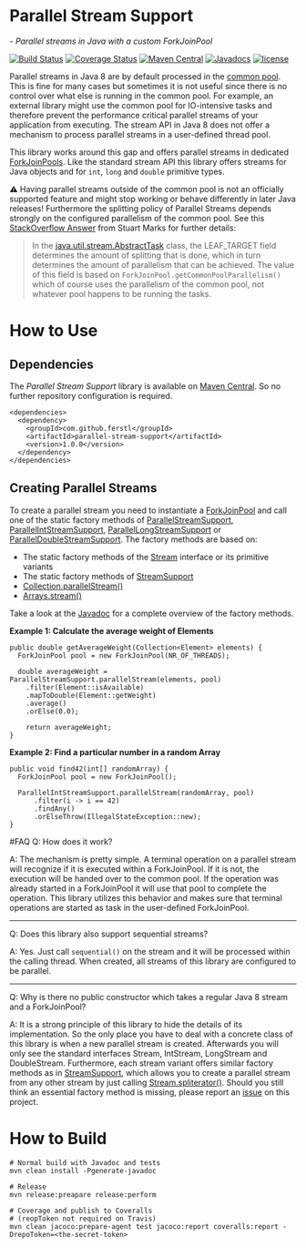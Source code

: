 # Parallel Stream Support
*- Parallel streams in Java with a custom ForkJoinPool*

[![Build Status](https://travis-ci.org/ferstl/parallel-stream-support.svg?branch=master)](https://travis-ci.org/ferstl/parallel-stream-support) [![Coverage Status](https://coveralls.io/repos/github/ferstl/parallel-stream-support/badge.svg?branch=master)](https://coveralls.io/github/ferstl/parallel-stream-support?branch=master) [![Maven Central](https://maven-badges.herokuapp.com/maven-central/com.github.ferstl/parallel-stream-support/badge.svg)](https://maven-badges.herokuapp.com/maven-central/com.github.ferstl/parallel-stream-support) [![Javadocs](http://javadoc.io/badge/com.github.ferstl/parallel-stream-support.svg?color=blue)](http://javadoc.io/doc/com.github.ferstl/parallel-stream-support) [![license](https://img.shields.io/github/license/mashape/apistatus.svg?maxAge=2592000)](https://opensource.org/licenses/MIT)

Parallel streams in Java 8 are by default processed in the [common pool](https://docs.oracle.com/javase/8/docs/api/java/util/concurrent/ForkJoinPool.html#commonPool--). This is fine for many cases but sometimes it is not useful since there is no control over what else is running in the common pool. For example, an external library might use the common pool for IO-intensive tasks and therefore prevent the performance critical parallel streams of your application from executing. The stream API in Java 8 does not offer a mechanism to process parallel streams in a user-defined thread pool.

This library works around this gap and offers parallel streams in dedicated [ForkJoinPools](https://docs.oracle.com/javase/8/docs/api/java/util/concurrent/ForkJoinPool.html). Like the standard stream API this library offers streams for Java objects and for `int`, `long` and `double` primitive types.

:warning: Having parallel streams outside of the common pool is not an officially supported feature and might stop working or behave differently in later Java releases! Furthermore the splitting policy of Parallel Streams depends strongly on the configured parallelism of the common pool. See this [StackOverflow Answer](http://stackoverflow.com/a/29272776/1497059) from Stuart Marks for further details:

> In the [java.util.stream.AbstractTask](http://hg.openjdk.java.net/jdk8/jdk8/jdk/file/jdk8-b132/src/share/classes/java/util/stream/AbstractTask.java) class, the LEAF_TARGET field determines the amount of splitting that is done, which in turn determines the amount of parallelism that can be achieved. The value of this field is based on `ForkJoinPool.getCommonPoolParallelism()` which of course uses the parallelism of the common pool, not whatever pool happens to be running the tasks.

# How to Use
## Dependencies

The *Parallel Stream Support* library is available on [Maven Central](http://central.maven.org/maven2/com/github/ferstl/parallel-stream-support/). So no further repository configuration is required.

    <dependencies>
      <dependency>
        <groupId>com.github.ferstl</groupId>
        <artifactId>parallel-stream-support</artifactId>
        <version>1.0.0</version>
      </dependency>
    </dependencies>

## Creating Parallel Streams
To create a parallel stream you need to instantiate a [ForkJoinPool](https://docs.oracle.com/javase/8/docs/api/java/util/concurrent/ForkJoinPool.html) and call one of the static factory methods of [ParallelStreamSupport](http://static.javadoc.io/com.github.ferstl/parallel-stream-support/1.0.0/com/github/ferstl/streams/ParallelStreamSupport.html), [ParallelIntStreamSupport](http://static.javadoc.io/com.github.ferstl/parallel-stream-support/1.0.0/com/github/ferstl/streams/ParallelIntStreamSupport.html), [ParallelLongStreamSupport](http://static.javadoc.io/com.github.ferstl/parallel-stream-support/1.0.0/com/github/ferstl/streams/ParallelLongStreamSupport.html) or [ParallelDoubleStreamSupport](http://static.javadoc.io/com.github.ferstl/parallel-stream-support/1.0.0/com/github/ferstl/streams/ParallelDoubleStreamSupport.html). The factory methods are based on:

- The static factory methods of the [Stream](https://docs.oracle.com/javase/8/docs/api/java/util/stream/Stream.html) interface or its primitive variants
- The static factory methods of [StreamSupport](https://docs.oracle.com/javase/8/docs/api/java/util/stream/StreamSupport.html)
- [Collection.parallelStream()](https://docs.oracle.com/javase/8/docs/api/java/util/Collection.html#parallelStream--)
- [Arrays.stream()](https://docs.oracle.com/javase/8/docs/api/java/util/Arrays.html#stream-T:A-)

Take a look at the [Javadoc](https://javadoc.io/doc/com.github.ferstl/parallel-stream-support/) for a complete overview of the factory methods.

**Example 1: Calculate the average weight of Elements**

    public double getAverageWeight(Collection<Element> elements) {
      ForkJoinPool pool = new ForkJoinPool(NR_OF_THREADS);

      double averageWeight = ParallelStreamSupport.parallelStream(elements, pool)
        .filter(Element::isAvailable)
        .mapToDouble(Element::getWeight)
        .average()
        .orElse(0.0);
        
        return averageWeight;
    }
    
**Example 2: Find a particular number in a random Array**

    public void find42(int[] randomArray) {
      ForkJoinPool pool = new ForkJoinPool();

      ParallelIntStreamSupport.parallelStream(randomArray, pool)
          .filter(i -> i == 42)
          .findAny()
          .orElseThrow(IllegalStateException::new);
    }

#FAQ
Q: How does it work?

A: The mechanism is pretty simple. A terminal operation on a parallel stream will recognize if it is executed within a ForkJoinPool. If it is not, the execution will be handed over to the common pool. If the operation was already started in a ForkJoinPool it will use that pool to complete the operation. This library utilizes this behavior and makes sure that terminal operations are started as task in the user-defined ForkJoinPool.

-----

Q: Does this library also support sequential streams?

A: Yes. Just call `sequential()` on the stream and it will be processed within the calling thread. When created, all streams of this library are configured to be parallel.

-----

Q: Why is there no public constructor which takes a regular Java 8 stream and a ForkJoinPool?

A: It is a strong principle of this library to hide the details of its implementation. So the only place you have to deal with a concrete class of this library is when a new parallel stream is created. Afterwards you will only see the standard interfaces Stream, IntStream, LongStream and DoubleStream. Furthermore, each stream variant offers similar factory methods as in [StreamSupport](https://docs.oracle.com/javase/8/docs/api/java/util/stream/StreamSupport.html), which allows you to create a parallel stream from any other stream by just calling [Stream.spliterator()](https://docs.oracle.com/javase/8/docs/api/java/util/stream/BaseStream.html#spliterator--).
Should you still think an essential factory method is missing, please report an [issue](https://github.com/ferstl/parallel-stream-support/issues) on this project.

# How to Build

    # Normal build with Javadoc and tests
    mvn clean install -Pgenerate-javadoc
    
    # Release
    mvn release:preapare release:perform

    # Coverage and publish to Coveralls
    # (reopToken not required on Travis)
    mvn clean jacoco:prepare-agent test jacoco:report coveralls:report -DrepoToken=<the-secret-token>
